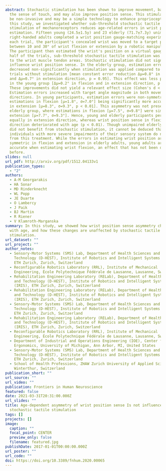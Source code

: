 ```yaml
---
abstract: Stochastic stimulation has been shown to improve movement, balance,
  the sense of touch, and may also improve position sense. This stimulation can
  be non-invasive and may be a simple technology to enhance proprioception. In
  this study, we investigated whether sub-threshold stochastic tactile
  stimulation of mechanoreceptors reduces age-related errors in wrist position
  estimation. Fifteen young (24.5±1.5y) and 23 elderly (71.7±7.3y) unimpaired,
  right-handed adults completed a wrist position gauge-matching experiment. In
  each trial, the participant's concealed wrist was moved to a target position
  between 10 and 30° of wrist flexion or extension by a robotic manipulandum.
  The participant then estimated the wrist's position on a virtual gauge. During
  half of the trials, sub-threshold stochastic tactile stimulation was applied
  to the wrist muscle tendon areas. Stochastic stimulation did not significantly
  influence wrist position sense. In the elderly group, estimation errors
  decreased non-significantly when stimulation was applied compared to the
  trials without stimulation [mean constant error reduction Δμ=0.8° in flexion
  and Δμ=0.7° in extension direction, p = 0.95]. This effect was less pronounced
  in the young group [Δμ=0.2° in flexion and in extension direction, p = 0.99].
  These improvements did not yield a relevant effect size (Cohen's d < 0.1).
  Estimation errors increased with target angle magnitude in both movement
  directions. In young participants, estimation errors were non-symmetric, with
  estimations in flexion [μ=1.8°, σ=7.0°] being significantly more accurate than
  in extension [μ=8.3°, σ=9.3°, p < 0.01]. This asymmetry was not present in the
  elderly group, where estimations in flexion [μ=7.5°, σ=9.8°] were similar to
  extension [μ=7.7°, σ=9.3°]. Hence, young and elderly participants performed
  equally in extension direction, whereas wrist position sense in flexion
  direction deteriorated with age (p < 0.01). Though unimpaired elderly adults
  did not benefit from stochastic stimulation, it cannot be deduced that
  individuals with more severe impairments of their sensory system do not profit
  from this treatment. While the errors in estimating wrist position are
  symmetric in flexion and extension in elderly adults, young adults are more
  accurate when estimating wrist flexion, an effect that has not been described
  before.
slides: null
url_pdf: http://arxiv.org/pdf/1512.04133v1
publication_types:
  - "2"
authors:
  - A-M Georgarakis
  - HA Sonar
  - MD Rinderknecht
  - WL Popp
  - JE Duarte
  - O Lambercy
  - J Paik
  - BJ Martin
  - R Riener
  - V Klamroth-Marganska
summary: In this study, we showed how wrist position sense asymmetry changes
  with age, and how these changes are unaffected by stochastic tactile
  stimulation.
url_dataset: ""
url_project: ""
author_notes:
  - Sensory-Motor Systems (SMS) Lab, Department of Health Sciences and
    Technology (D-HEST), Institute of Robotics and Intelligent Systems (IRIS),
    ETH Zurich, Zurich, Switzerland
  - Reconfigurable Robotics Laboratory (RRL), Institute of Mechanical
    Engineering, École Polytechnique Fédérale de Lausanne, Lausanne, Switzerland
  - Rehabilitation Engineering Laboratory (RELab), Department of Health Sciences
    and Technology (D-HEST), Institute of Robotics and Intelligent Systems
    (IRIS), ETH Zurich, Zurich, Switzerland
  - Rehabilitation Engineering Laboratory (RELab), Department of Health Sciences
    and Technology (D-HEST), Institute of Robotics and Intelligent Systems
    (IRIS), ETH Zurich, Zurich, Switzerland
  - Sensory-Motor Systems (SMS) Lab, Department of Health Sciences and
    Technology (D-HEST), Institute of Robotics and Intelligent Systems (IRIS),
    ETH Zurich, Zurich, Switzerland
  - Rehabilitation Engineering Laboratory (RELab), Department of Health Sciences
    and Technology (D-HEST), Institute of Robotics and Intelligent Systems
    (IRIS), ETH Zurich, Zurich, Switzerland
  - Reconfigurable Robotics Laboratory (RRL), Institute of Mechanical
    Engineering, École Polytechnique Fédérale de Lausanne, Lausanne, Switzerland
  - Department of Industrial and Operations Engineering (IOE), Center for
    Ergonomics, University of Michigan, Ann Arbor, MI, United States
  - Sensory-Motor Systems (SMS) Lab, Department of Health Sciences and
    Technology (D-HEST), Institute of Robotics and Intelligent Systems (IRIS),
    ETH Zurich, Zurich, Switzerland
  - School of Health Professions, ZHAW Zurich University of Applied Sciences,
    Winterthur, Switzerland
publication_short: ""
url_source: ""
url_video: ""
publication: Frontiers in Human Neuroscience
featured: false
date: 2021-03-31T20:31:00.000Z
url_slides: ""
title: Age-dependent asymmetry of wrist position sense Is not influenced by
  stochastic tactile stimulation
tags: []
projects: []
image:
  caption: ""
  focal_point: CENTER
  preview_only: false
  filename: featured.jpg
publishDate: 2017-01-01T00:00:00.000Z
url_poster: ""
url_code: ""
doi: https://doi.org/10.3389/fnhum.2020.00065
---
```

